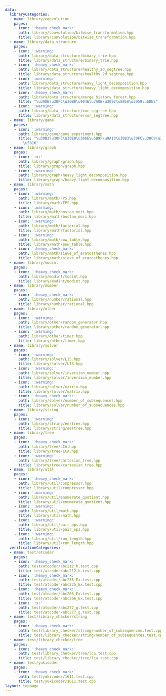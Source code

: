 ```yaml
---
data:
  libraryCategories:
  - name: library/convolution
    pages:
    - icon: ':heavy_check_mark:'
      path: library/convolution/bitwise_transformation.hpp
      title: library/convolution/bitwise_transformation.hpp
  - name: library/data_structure
    pages:
    - icon: ':warning:'
      path: library/data_structure/binary_trie.hpp
      title: library/data_structure/binary_trie.hpp
    - icon: ':heavy_check_mark:'
      path: library/data_structure/healthy_2d_segtree.hpp
      title: library/data_structure/healthy_2d_segtree.hpp
    - icon: ':warning:'
      path: library/data_structure/heavy_light_decomposition.hpp
      title: library/data_structure/heavy_light_decomposition.hpp
    - icon: ':heavy_check_mark:'
      path: library/data_structure/merge_history_forest.hpp
      title: "\u30DE\u30FC\u30B8\u904E\u7A0B\u3092\u8868\u3059\u68EE"
    - icon: ':warning:'
      path: library/data_structure/xor_segtree.hpp
      title: library/data_structure/xor_segtree.hpp
  - name: library/game
    pages:
    - icon: ':warning:'
      path: library/game/game_experiment.hpp
      title: "\u30B2\u30FC\u30E0\u306E\u5B9F\u9A13\u30B3\u30FC\u30C9\u306E\u7C21\u7565\
        \u5316"
  - name: library/graph
    pages:
    - icon: ':x:'
      path: library/graph/graph.hpp
      title: library/graph/graph.hpp
    - icon: ':warning:'
      path: library/graph/heavy_light_decomposition.hpp
      title: library/graph/heavy_light_decomposition.hpp
  - name: library/math
    pages:
    - icon: ':warning:'
      path: library/math/FPS.hpp
      title: library/math/FPS.hpp
    - icon: ':warning:'
      path: library/math/bostan_mori.hpp
      title: library/math/bostan_mori.hpp
    - icon: ':warning:'
      path: library/math/factorial.hpp
      title: library/math/factorial.hpp
    - icon: ':warning:'
      path: library/math/pow_table.hpp
      title: library/math/pow_table.hpp
    - icon: ':heavy_check_mark:'
      path: library/math/sieve_of_eratosthenes.hpp
      title: library/math/sieve_of_eratosthenes.hpp
  - name: library/modint
    pages:
    - icon: ':heavy_check_mark:'
      path: library/modint/modint.hpp
      title: library/modint/modint.hpp
  - name: library/number
    pages:
    - icon: ':heavy_check_mark:'
      path: library/number/rational.hpp
      title: library/number/rational.hpp
  - name: library/other
    pages:
    - icon: ':warning:'
      path: library/other/random_generator.hpp
      title: library/other/random_generator.hpp
    - icon: ':warning:'
      path: library/other/timer.hpp
      title: library/other/timer.hpp
  - name: library/solver
    pages:
    - icon: ':warning:'
      path: library/solver/LIS.hpp
      title: library/solver/LIS.hpp
    - icon: ':warning:'
      path: library/solver/inversion_number.hpp
      title: library/solver/inversion_number.hpp
    - icon: ':warning:'
      path: library/solver/matrix.hpp
      title: library/solver/matrix.hpp
    - icon: ':heavy_check_mark:'
      path: library/solver/number_of_subsequences.hpp
      title: library/solver/number_of_subsequences.hpp
  - name: library/string
    pages:
    - icon: ':warning:'
      path: library/string/eertree.hpp
      title: library/string/eertree.hpp
  - name: library/tree
    pages:
    - icon: ':heavy_check_mark:'
      path: library/tree/LCA.hpp
      title: library/tree/LCA.hpp
    - icon: ':warning:'
      path: library/tree/cartesian_tree.hpp
      title: library/tree/cartesian_tree.hpp
  - name: library/util
    pages:
    - icon: ':heavy_check_mark:'
      path: library/util/compressor.hpp
      title: library/util/compressor.hpp
    - icon: ':warning:'
      path: library/util/enumerate_quotient.hpp
      title: library/util/enumerate_quotient.hpp
    - icon: ':warning:'
      path: library/util/math.hpp
      title: library/util/math.hpp
    - icon: ':warning:'
      path: library/util/pair_ops.hpp
      title: library/util/pair_ops.hpp
    - icon: ':warning:'
      path: library/util/run_length.hpp
      title: library/util/run_length.hpp
  verificationCategories:
  - name: test/atcoder
    pages:
    - icon: ':heavy_check_mark:'
      path: test/atcoder/abc212_h.test.cpp
      title: test/atcoder/abc212_h.test.cpp
    - icon: ':heavy_check_mark:'
      path: test/atcoder/abc235_Ex.test.cpp
      title: test/atcoder/abc235_Ex.test.cpp
    - icon: ':heavy_check_mark:'
      path: test/atcoder/abc266_Ex.test.cpp
      title: test/atcoder/abc266_Ex.test.cpp
    - icon: ':x:'
      path: test/atcoder/abc277_g.test.cpp
      title: test/atcoder/abc277_g.test.cpp
  - name: test/library_checker/string
    pages:
    - icon: ':heavy_check_mark:'
      path: test/library_checker/string/number_of_subsequences.test.cpp
      title: test/library_checker/string/number_of_subsequences.test.cpp
  - name: test/library_checker/tree
    pages:
    - icon: ':heavy_check_mark:'
      path: test/library_checker/tree/lca.test.cpp
      title: test/library_checker/tree/lca.test.cpp
  - name: test/yukicoder
    pages:
    - icon: ':heavy_check_mark:'
      path: test/yukicoder/1611.test.cpp
      title: test/yukicoder/1611.test.cpp
layout: toppage
---
```

